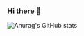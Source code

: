 ### Hi there 👋


![Anurag's GitHub stats](https://github-readme-stats.vercel.app/api?username=anuraghazra&hide=contribs,prs)

